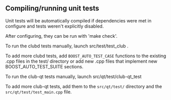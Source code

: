 Compiling/running unit tests
------------------------------------

Unit tests will be automatically compiled if dependencies were met in configure
and tests weren't explicitly disabled.

After configuring, they can be run with 'make check'.

To run the clubd tests manually, launch src/test/test_club .

To add more clubd tests, add `BOOST_AUTO_TEST_CASE` functions to the existing
.cpp files in the test/ directory or add new .cpp files that
implement new BOOST_AUTO_TEST_SUITE sections.

To run the club-qt tests manually, launch src/qt/test/club-qt_test

To add more club-qt tests, add them to the `src/qt/test/` directory and
the `src/qt/test/test_main.cpp` file.
